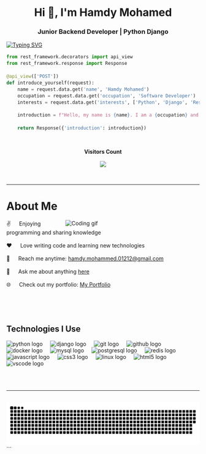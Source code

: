 <h1 align="center">Hi 👋, I'm Hamdy Mohamed</h1>
<h3 align="center">Junior Backend Developer | Python Django</h3>

<a href="https://git.io/typing-svg">
  <img src="https://readme-typing-svg.demolab.com?font=Fira+Code&weight=800&size=30&duration=3000&pause=503&center=true&vCenter=true&width=1000&lines=Hello+Everyone;My+name+is+Hamdy+Mohamed.;I+am+a+Software+Developer;My+interests+include+%5BPython%2C+Django%2C+Rest+Framework%5D" alt="Typing SVG" />
</a>

```python
from rest_framework.decorators import api_view
from rest_framework.response import Response

@api_view(['POST'])
def introduce_yourself(request):
    name = request.data.get('name', 'Hamdy Mohamed')
    occupation = request.data.get('occupation', 'Software Developer')
    interests = request.data.get('interests', ['Python', 'Django', 'Rest Framework'])

    introduction = f"Hello, my name is {name}. I am a {occupation} and my interests include {', '.join(interests)}."

    return Response({'introduction': introduction})
```

<div align="center">
  <br>
  <p align="center"><b>Visitors Count</b></p>
  <p align="center">
    <img align="center" src="https://profile-counter.glitch.me/{HamdyMohamed}/count.svg" />
  </p>
  <br>
</div>

<hr>

# About Me
<p>
  <img align="right" width="350" src="/assets/programmer.gif" alt="Coding gif" />
    
  ✌️ &emsp; Enjoying programming and sharing knowledge <br/><br/>
  ❤️ &emsp; Love writing code and learning new technologies<br/><br/>
  📧 &emsp; Reach me anytime: [hamdy.mohammed.01212@gmail.com](mailto:hamdy.mohammed.01212@gmail.com)<br/><br/>
  💬 &emsp; Ask me about anything [here](https://www.linkedin.com/in/hamdy-mohamed-0b738a177/)<br/><br/>
  🌐 &emsp; Check out my portfolio: [My Portfolio](https://y00rg.github.io/Hamdy-Mohamed/)
</p>

<br/><br/><br/>

## Technologies I Use
<div align="left">
  <img src="https://cdn.jsdelivr.net/gh/devicons/devicon/icons/python/python-original.svg" height="40" alt="python logo" />
  <img width="12" />
  
  <img src="https://cdn.jsdelivr.net/gh/devicons/devicon/icons/django/django-plain.svg" height="40" alt="django logo" />
  <img width="12" />

  <img src="https://cdn.jsdelivr.net/gh/devicons/devicon/icons/git/git-original.svg" height="40" alt="git logo" />
  <img width="12" />

  <img src="https://cdn.jsdelivr.net/gh/devicons/devicon/icons/github/github-original.svg" height="40" alt="github logo" />
  <img width="12" />

  <img src="https://cdn.jsdelivr.net/gh/devicons/devicon/icons/docker/docker-original.svg" height="40" alt="docker logo" />
  <img width="12" />

  <img src="https://cdn.jsdelivr.net/gh/devicons/devicon/icons/mysql/mysql-original.svg" height="40" alt="mysql logo" />
  <img width="12" />

  <img src="https://cdn.jsdelivr.net/gh/devicons/devicon/icons/postgresql/postgresql-original.svg" height="40" alt="postgresql logo" />
  <img width="12" />

  <img src="https://cdn.jsdelivr.net/gh/devicons/devicon/icons/redis/redis-original.svg" height="40" alt="redis logo" />
  <img width="12" />

  <img src="https://cdn.jsdelivr.net/gh/devicons/devicon/icons/javascript/javascript-original.svg" height="40" alt="javascript logo" />
  <img width="12" />

  <img src="https://cdn.jsdelivr.net/gh/devicons/devicon/icons/css3/css3-original.svg" height="40" alt="css3 logo" />
  <img width="12" />

  <img src="https://cdn.jsdelivr.net/gh/devicons/devicon/icons/linux/linux-original.svg" height="40" alt="linux logo" />
  <img width="12" />

  <img src="https://cdn.jsdelivr.net/gh/devicons/devicon/icons/html5/html5-original.svg" height="40" alt="html5 logo" />
  <img width="12" />

  <img src="https://cdn.jsdelivr.net/gh/devicons/devicon/icons/vscode/vscode-original.svg" height="40" alt="vscode logo" />
</div>

<br/><br/>
<hr/>

<br/>
<img src="https://raw.githubusercontent.com/pythondeveloper6/pythondeveloper6/output/snake.svg" alt="Snake animation" />

<br/>
```
